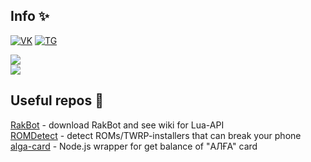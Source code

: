 ## Info ✨

[![VK](https://img.shields.io/badge/-VK-4680C2?style=flat-square&logo=vK&logoColor=white)](https://vk.com/kizzn)
[![TG](https://img.shields.io/badge/-Telegram-26A5E4?style=flat-square&logo=telegram&logoColor=white)](https://t.me/kizzn)

<a href="#">
  <img src="https://github-readme-stats.vercel.app/api?username=k1zn&theme=dark&show_icons=true&hide_border=true&count_private=true"/>
</a>
<br>
<a href="#">
  <img src="https://komarev.com/ghpvc/?username=k1zn&color=blueviolet"/>
</a>


## Useful repos 🤔

[RakBot](https://github.com/k1zn/RakBot) - download RakBot and see wiki for Lua-API<br>
[ROMDetect](https://github.com/k1zn/ROMDetect) - detect ROMs/TWRP-installers that can break your phone<br>
[alga-card](https://github.com/k1zn/alga-card) - Node.js wrapper for get balance of "АЛҒА" card
